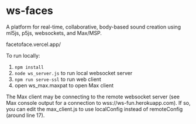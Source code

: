 # ws-faces

A platform for real-time, collaborative, body-based sound creation using ml5js, p5js, websockets, and Max/MSP. 

facetoface.vercel.app/

To run locally:

1. `npm install`
2. `node ws_server.js` to run local websocket server
3. `npm run serve-ssl` to run web client
4. open ws_max.maxpat to open Max client

The Max client may be connecting to the remote websocket server (see Max console output for a connection to wss://ws-fun.herokuapp.com). If so, you can edit the max_client.js to use localConfig instead of remoteConfig (around line 17). 
